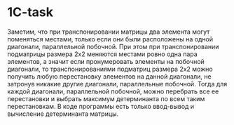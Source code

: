 # 1C-task
Заметим, что при транспонировании матрицы два элемента могут поменяться местами, только если они были расположены на одной диагонали, 
параллельной побочной. При этом при транспонировании подматрицы размера 2х2 меняются местами ровно одна пара элементов, а значит если
пронумеровать элементы на побочной диагонали, то транспонированиями подматриц размера 2х2 можно получить любую перестановку элементов на
данной диагонали, не затронув никакие другие диагонали, параллельные побочной. Тогда для каждой диагонали, параллельной побочной, можно
перебрать все ее перестановки и выбрать максимум детерминанта по всем таким перестановкам. В коде программы есть только ввод-вывод и 
вычисление детерминанта матрицы.
